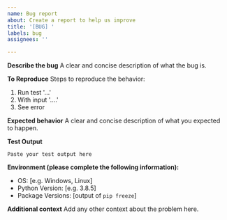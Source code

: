 ```yaml
---
name: Bug report
about: Create a report to help us improve
title: '[BUG] '
labels: bug
assignees: ''

---
```


**Describe the bug**
A clear and concise description of what the bug is.

**To Reproduce**
Steps to reproduce the behavior:
1. Run test '...'
2. With input '....'
3. See error

**Expected behavior**
A clear and concise description of what you expected to happen.

**Test Output**
```
Paste your test output here
```

**Environment (please complete the following information):**
 - OS: [e.g. Windows, Linux]
 - Python Version: [e.g. 3.8.5]
 - Package Versions: [output of `pip freeze`]

**Additional context**
Add any other context about the problem here.
